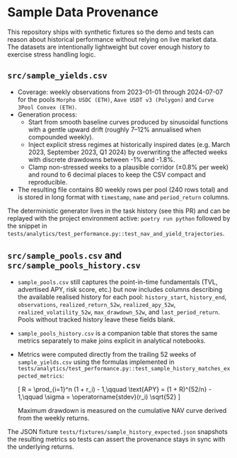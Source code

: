 # Sample Data Provenance

This repository ships with synthetic fixtures so the demo and tests can reason
about historical performance without relying on live market data. The datasets
are intentionally lightweight but cover enough history to exercise stress
handling logic.

## `src/sample_yields.csv`

* Coverage: weekly observations from 2023-01-01 through 2024-07-07 for the
  pools `Morpho USDC (ETH)`, `Aave USDT v3 (Polygon)` and `Curve 3Pool Convex
  (ETH)`.
* Generation process:
  * Start from smooth baseline curves produced by sinusoidal functions with a
    gentle upward drift (roughly 7–12% annualised when compounded weekly).
  * Inject explicit stress regimes at historically inspired dates (e.g.
    March 2023, September 2023, Q1 2024) by overwriting the affected weeks
    with discrete drawdowns between -1% and -1.8%.
  * Clamp non-stressed weeks to a plausible corridor (±0.8% per week) and round
    to 6 decimal places to keep the CSV compact and reproducible.
* The resulting file contains 80 weekly rows per pool (240 rows total) and is
  stored in long format with `timestamp`, `name` and `period_return` columns.

The deterministic generator lives in the task history (see this PR) and can be
replayed with the project environment active: `poetry run python` followed by
the snippet in `tests/analytics/test_performance.py::test_nav_and_yield_trajectories`.

## `src/sample_pools.csv` and `src/sample_pools_history.csv`

* `sample_pools.csv` still captures the point-in-time fundamentals (TVL,
  advertised APY, risk score, etc.) but now includes columns describing the
  available realised history for each pool: `history_start`, `history_end`,
  `observations`, `realized_return_52w`, `realized_apy_52w`,
  `realized_volatility_52w`, `max_drawdown_52w`, and `last_period_return`.
  Pools without tracked history leave these fields blank.
* `sample_pools_history.csv` is a companion table that stores the same metrics
  separately to make joins explicit in analytical notebooks.
* Metrics were computed directly from the trailing 52 weeks of
  `sample_yields.csv` using the formulas implemented in
  `tests/analytics/test_performance.py::test_sample_history_matches_expected_metrics`:
  
  \[
  R = \prod_{i=1}^n (1 + r_i) - 1,\qquad
  \text{APY} = (1 + R)^{52/n} - 1,\qquad
  \sigma = \operatorname{stdev}(r_i) \sqrt{52}
  \]
  
  Maximum drawdown is measured on the cumulative NAV curve derived from the
  weekly returns.

The JSON fixture `tests/fixtures/sample_history_expected.json` snapshots the
resulting metrics so tests can assert the provenance stays in sync with the
underlying returns.
